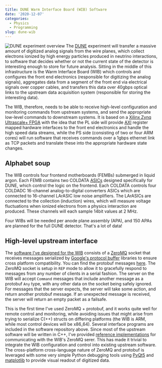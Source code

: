 ```yaml
---
title: DUNE Warm Interface Board (WIB) Software
date: '2020-12-07'
categories:
  - Physics
  - Programming
slug: dune-wib
---
```


![DUNE experiment overview](/images/lbne_sketch.png)
The [DUNE](https://www.dunescience.org/) experiment will transfer a massive amount of digitized analog signals from the wire planes, which collect electrons ionized by high energy particles produced in neutrino interactions, to software that decides whether or not the current state of the detector is interesting enough to store for future analysis.
Sitting in the middle of this infrastructure is the Warm Interface Board (WIB) which controls and configures the front end electronics (responsible for digitizing the analog signals), aggregates data from a segment of the front end via electrical signals over copper cables, and transfers this data over 40gbps optical links to the upstream data acquisition system (responsible for storing the interesting data).

The WIB, therefore, needs to be able to receive high-level configuration and monitoring commands from upstream systems, and send the appropriate low-level commands to downstream systems.
It is based on a [Xilinx Zynq Ultrascale+ FPGA](https://www.xilinx.com/products/silicon-devices/fpga/virtex-ultrascale-plus.html) with the idea that the PL side will provide [AXI](https://en.wikipedia.org/wiki/Advanced_eXtensible_Interface) register mapped hardware interfaces to the front end electronics and handle the high speed data streams, while the PS side (consisting of two or four ARM cores) will run software that receives commands over a 1gbps ethernet link as TCP packets and translate these into the appropriate hardware state changes.

## Alphabet soup

The WIB controls four frontend motherboards (FEMBs) submerged in liquid argon.
Each FEMB contains two COLDATA [ASICs](https://en.wikipedia.org/wiki/Application-specific_integrated_circuit) designed specifically for DUNE, which control the logic on the frontend.
Each COLDATA controls four COLDADC 16-channel analog-to-digital converters ASICs which are connected to 16-channel LArASIC low noise amplifiers.
The LArASICs are connected to the collection (induction) wires, which will measure voltage fluctuations when ionized electrons from a physics interaction are produced.
These channels will each sample 14bit values at 2 MHz.

Four WIBs will be needed per anode plane assembly (APA), and 150 APAs are planned for the full DUNE detector. That's a lot of data!

## High-level upstream interface

The [software I've designed for the WIB](https://github.com/DUNE-DAQ/dune-wib-firmware/tree/master/sw) consists of a [ZeroMQ](https://zeromq.org/) socket that receives messages serialized by [Google's protocol buffer](https://developers.google.com/protocol-buffers) libraries to ensure cross platform compatibility. 
You can find the protobuf messages [here](https://github.com/DUNE-DAQ/dune-wib-firmware/tree/master/sw/src/wib.proto).
The ZeroMQ socket is setup in `REP` mode to allow it to gracefully respond to messages from any number of clients in a serial fashion. 
The server on the WIB will accept `Command` messages that include another message as a protobuf `Any` type, with any other data on the socket being safely ignored.
For messages that the server expects, the server will take some action, and return another protobuf message. 
If an unexpected message is received, the server will return an empty packet as a failsafe.

This is the first time I've used ZeroMQ + protobuf, and it works quite well for remote control and monitoring, while avoiding issues that might arise from trying to serialize C(++) structs on differing platforms (the WIB is ARM, while most control devices will be x86_64). 
Several interface programs are included in the software repository above. 
Since most of the upstream software will be written in C++, I've provided [reference implementations](https://github.com/DUNE-DAQ/dune-wib-firmware/blob/master/sw/src/wib_client.cxx) for communicating with the WIB's ZeroMQ serer.
This has made it trivial to integrate the WIB configuration and control into existing upstream software.
The cross-platform cross-language nature of ZeroMQ and protobuf is leveraged with some very simple Python debugging tools using [PyQt5](https://pypi.org/project/PyQt5/) and [matplotlib](https://matplotlib.org/) to provide visual readout of digitized data.
